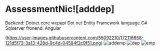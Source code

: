 # AssessmentNic![adddep]
Backend:
  Dotnet core wepapi
  Dot net Entity Framework
  language C#
  Sqlserver
fronend:
  Angular
  
(https://user-images.githubusercontent.com/55092210/172116658-121d5f73-3a13-428d-9c4d-04584f2c9f51.png)
![addemp](https://user-images.githubusercontent.com/55092210/172116664-e89a74fc-fe79-4299-9d8b-ae57b87f58d5.png)
![dep](https://user-images.githubusercontent.com/55092210/172116669-cd2bdb18-f9c6-46ae-b99e-43217c9426e6.png)
![emp](https://user-images.githubusercontent.com/55092210/172116671-735925c0-2a30-494f-a020-11cfcc9a317e.png)
